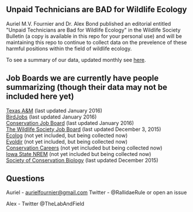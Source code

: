 ## Unpaid Technicians are BAD for Wildlife Ecology

Auriel M.V. Fournier and Dr. Alex Bond published an editorial entitled "Unpaid Technicians are Bad for Wildlife Ecology" in the Wildlife Society Bulletin (a copy is available in this repo for your personal use) and will be maintaining this repo to continue to collect data on the prevelence of these harmful positions within the field of wildlife ecology. 

To see a summary of our data, updated monthly see [here](https://github.com/aurielfournier/unpaid_technicians/blob/master/unpaid_tech_summary.Rmd).


## Job Boards we are currently have people summarizing (though their data may not be included here yet)

[Texas A&M](http://wfscjobs.tamu.edu/job-board/) (last updated January 2016)  
[BirdJobs](https://www.osnabirds.org/Jobs.aspx) (last updated January 2016)  
[Conservation Job Board](http://www.conservationjobboard.com/) (last updated January 2016)  
[The Wildlife Society Job Board](http://careers.wildlife.org/home/index.cfm?site_id=8764) (last updated December 3, 2015)   
[Ecolog](https://listserv.umd.edu/archives/ecolog-l.html) (not yet included, but being collected now)  
[Evoldir](http://life.mcmaster.ca/cgi-bin/my_wrap/brian/evoldir/Jobs/) (not yet included, but being collected now)  
[Conservation Careers](http://www.conservation-careers.com/job/) (not yet included but being collected now)  
[Iowa State NREM](http://www.nrem.iastate.edu/employment/) (not yet included but being collected now)  
[Society of Conservation Biology](http://careers.conbio.org/jobs/) (last updated December 2015)

## Questions 

Auriel - aurielfournier@gmail.com Twitter - @RallidaeRule or open an issue  

Alex - Twitter @TheLabAndField
